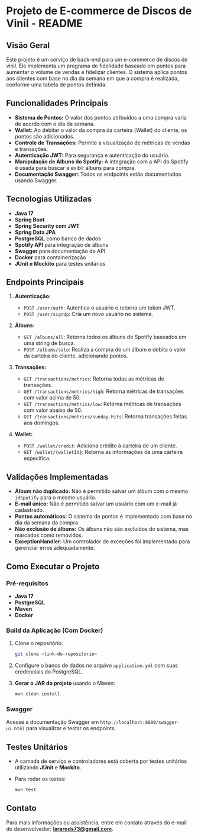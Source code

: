 
# Projeto de E-commerce de Discos de Vinil - README

## Visão Geral

Este projeto é um serviço de back-end para um e-commerce de discos de vinil. Ele implementa um programa de fidelidade baseado em pontos para aumentar o volume de vendas e fidelizar clientes. O sistema aplica pontos aos clientes com base no dia da semana em que a compra é realizada, conforme uma tabela de pontos definida.

## Funcionalidades Principais

- **Sistema de Pontos:** O valor dos pontos atribuídos a uma compra varia de acordo com o dia da semana.
- **Wallet:** Ao debitar o valor da compra da carteira (Wallet) do cliente, os pontos são adicionados.
- **Controle de Transações:** Permite a visualização de métricas de vendas e transações.
- **Autenticação JWT:** Para segurança e autenticação do usuário.
- **Manipulação de Álbuns do Spotify:** A integração com a API do Spotify é usada para buscar e exibir álbuns para compra.
- **Documentação Swagger:** Todos os endpoints estão documentados usando Swagger.

## Tecnologias Utilizadas

- **Java 17**
- **Spring Boot**
- **Spring Security com JWT**
- **Spring Data JPA**
- **PostgreSQL** como banco de dados
- **Spotify API** para integração de álbuns
- **Swagger** para documentação de API
- **Docker** para containerização
- **JUnit e Mockito** para testes unitários

## Endpoints Principais

1. **Autenticação:**
   - `POST /user/auth`: Autentica o usuário e retorna um token JWT.
   - `POST /user/signUp`: Cria um novo usuário no sistema.

2. **Álbuns:**
   - `GET /albums/all`: Retorna todos os álbuns do Spotify baseados em uma string de busca.
   - `POST /albums/sale`: Realiza a compra de um álbum e debita o valor da carteira do cliente, adicionando pontos.

3. **Transações:**
   - `GET /transactions/metrics`: Retorna todas as métricas de transações.
   - `GET /transactions/metrics/high`: Retorna métricas de transações com valor acima de 50.
   - `GET /transactions/metrics/low`: Retorna métricas de transações com valor abaixo de 50.
   - `GET /transactions/metrics/sunday-hits`: Retorna transações feitas aos domingos.

4. **Wallet:**
   - `POST /wallet/credit`: Adiciona crédito à carteira de um cliente.
   - `GET /wallet/{walletId}`: Retorna as informações de uma carteira específica.

## Validações Implementadas

- **Álbum não duplicado:** Não é permitido salvar um álbum com o mesmo `idSpotify` para o mesmo usuário.
- **E-mail único:** Não é permitido salvar um usuário com um e-mail já cadastrado.
- **Pontos automáticos:** O sistema de pontos é implementado com base no dia da semana da compra.
- **Não exclusão de álbuns:** Os álbuns não são excluídos do sistema, mas marcados como removidos.
- **ExceptionHandler:** Um controlador de exceções foi implementado para gerenciar erros adequadamente.

## Como Executar o Projeto

### Pré-requisitos

- **Java 17**
- **PostgreSQL**
- **Maven**
- **Docker**

### Build da Aplicação (Com Docker)

1. Clone o repositório:

   ```bash
   git clone <link-do-repositorio>
   ```

2. Configure o banco de dados no arquivo `application.yml` com suas credenciais do PostgreSQL.

3. **Gerar o JAR do projeto** usando o Maven:

   ```bash
   mvn clean install
   ```


### Swagger

Acesse a documentação Swagger em `http://localhost:8080/swagger-ui.html` para visualizar e testar os endpoints.

## Testes Unitários

- A camada de serviço e controladores está coberta por testes unitários utilizando **JUnit** e **Mockito**.
- Para rodar os testes: 

  ```bash
  mvn test
  ```

## Contato

Para mais informações ou assistência, entre em contato através do e-mail do desenvolvedor: **lararods73@gmail.com**.
